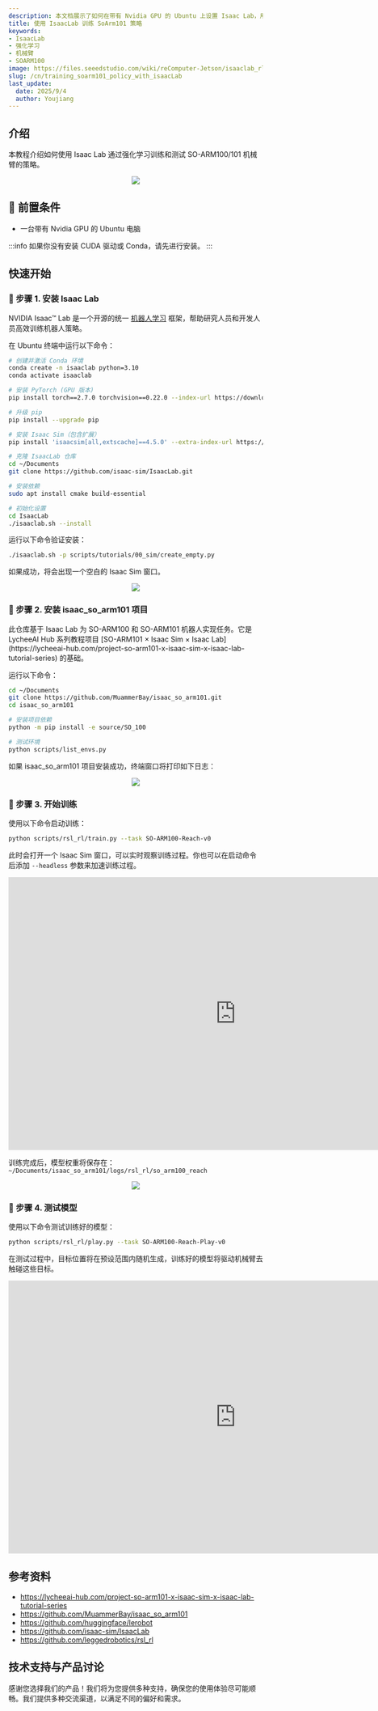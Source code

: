 ```yaml
---
description: 本文档展示了如何在带有 Nvidia GPU 的 Ubuntu 上设置 Isaac Lab，用于训练 SO-ARM100/101 机械臂的强化学习策略。
title: 使用 IsaacLab 训练 SoArm101 策略
keywords:
- IsaacLab
- 强化学习
- 机械臂
- SOARM100
image: https://files.seeedstudio.com/wiki/reComputer-Jetson/isaaclab_rl/cube_play.webp
slug: /cn/training_soarm101_policy_with_isaacLab
last_update:
  date: 2025/9/4
  author: Youjiang
---
```


## 介绍

本教程介绍如何使用 Isaac Lab 通过强化学习训练和测试 SO-ARM100/101 机械臂的策略。

<div align="center">
    <img width={900}
    src="https://files.seeedstudio.com/wiki/reComputer-Jetson/isaaclab_rl/cube_play.gif" />
</div>

## 📌 前置条件

- 一台带有 Nvidia GPU 的 Ubuntu 电脑

:::info
如果你没有安装 CUDA 驱动或 Conda，请先进行安装。
:::

## 快速开始

### 🚀 步骤 1. 安装 Isaac Lab

NVIDIA Isaac™ Lab 是一个开源的统一 [机器人学习](https://www.nvidia.com/en-us/glossary/robot-learning/) 框架，帮助研究人员和开发人员高效训练机器人策略。

在 Ubuntu 终端中运行以下命令：

```bash
# 创建并激活 Conda 环境
conda create -n isaaclab python=3.10
conda activate isaaclab

# 安装 PyTorch (GPU 版本)
pip install torch==2.7.0 torchvision==0.22.0 --index-url https://download.pytorch.org/whl/cu128

# 升级 pip
pip install --upgrade pip

# 安装 Isaac Sim（包含扩展）
pip install 'isaacsim[all,extscache]==4.5.0' --extra-index-url https://pypi.nvidia.com

# 克隆 IsaacLab 仓库
cd ~/Documents
git clone https://github.com/isaac-sim/IsaacLab.git

# 安装依赖
sudo apt install cmake build-essential

# 初始化设置
cd IsaacLab
./isaaclab.sh --install
```

运行以下命令验证安装：

```bash
./isaaclab.sh -p scripts/tutorials/00_sim/create_empty.py
```

如果成功，将会出现一个空白的 Isaac Sim 窗口。

<div align="center">
    <img width={900}
    src="https://files.seeedstudio.com/wiki/reComputer-Jetson/isaaclab_rl/create_empty.png" />
</div>

### 🤖 步骤 2. 安装 isaac_so_arm101 项目

<div style={{ textAlign: 'justify' }}>
    此仓库基于 Isaac Lab 为 SO-ARM100 和 SO-ARM101 机器人实现任务。它是 LycheeAI Hub 系列教程项目 [SO-ARM101 × Isaac Sim × Isaac Lab](https://lycheeai-hub.com/project-so-arm101-x-isaac-sim-x-isaac-lab-tutorial-series) 的基础。
</div>

运行以下命令：

```bash
cd ~/Documents
git clone https://github.com/MuammerBay/isaac_so_arm101.git
cd isaac_so_arm101

# 安装项目依赖
python -m pip install -e source/SO_100

# 测试环境
python scripts/list_envs.py
```

如果 isaac_so_arm101 项目安装成功，终端窗口将打印如下日志：

<div align="center">
    <img width={900}
    src="https://files.seeedstudio.com/wiki/reComputer-Jetson/isaaclab_rl/install.png" />
</div>

### 🎯 步骤 3. 开始训练

使用以下命令启动训练：

```bash
python scripts/rsl_rl/train.py --task SO-ARM100-Reach-v0
```

此时会打开一个 Isaac Sim 窗口，可以实时观察训练过程。你也可以在启动命令后添加 `--headless` 参数来加速训练过程。

<div class="video-container">
    <iframe width="900" height="540" src="https://www.youtube.com/embed/J9JpmeXeKKE" title="使用 IsaacLab 训练 SoArm100" frameborder="0" allow="accelerometer; autoplay; clipboard-write; encrypted-media; gyroscope; picture-in-picture; web-share" referrerpolicy="strict-origin-when-cross-origin" allowfullscreen></iframe>
</div>

训练完成后，模型权重将保存在：
`~/Documents/isaac_so_arm101/logs/rsl_rl/so_arm100_reach`

<div align="center">
    <img width={900}
    src="https://files.seeedstudio.com/wiki/reComputer-Jetson/isaaclab_rl/models.png" />
</div>

### 🧪 步骤 4. 测试模型

使用以下命令测试训练好的模型：

```bash
python scripts/rsl_rl/play.py --task SO-ARM100-Reach-Play-v0
```

在测试过程中，目标位置将在预设范围内随机生成，训练好的模型将驱动机械臂去触碰这些目标。

<div class="video-container">
    <iframe width="900" height="540" src="https://www.youtube.com/embed/9BOOWKCyhXk" title="使用 IsaacLab 测试 SoArm100" frameborder="0" allow="accelerometer; autoplay; clipboard-write; encrypted-media; gyroscope; picture-in-picture; web-share" referrerpolicy="strict-origin-when-cross-origin" allowfullscreen></iframe>
</div>

## 参考资料

- https://lycheeai-hub.com/project-so-arm101-x-isaac-sim-x-isaac-lab-tutorial-series
- https://github.com/MuammerBay/isaac_so_arm101
- https://github.com/huggingface/lerobot
- https://github.com/isaac-sim/IsaacLab
- https://github.com/leggedrobotics/rsl_rl

## 技术支持与产品讨论

感谢您选择我们的产品！我们将为您提供多种支持，确保您的使用体验尽可能顺畅。我们提供多种交流渠道，以满足不同的偏好和需求。

<div class="button_tech_support_container">
<a href="https://forum.seeedstudio.com/" class="button_forum"></a>
<a href="https://www.seeedstudio.com/contacts" class="button_email"></a>
</div>

<div class="button_tech_support_container">
<a href="https://discord.gg/eWkprNDMU7" class="button_discord"></a>
<a href="https://github.com/Seeed-Studio/wiki-documents/discussions/69" class="button_discussion"></a>
</div>
